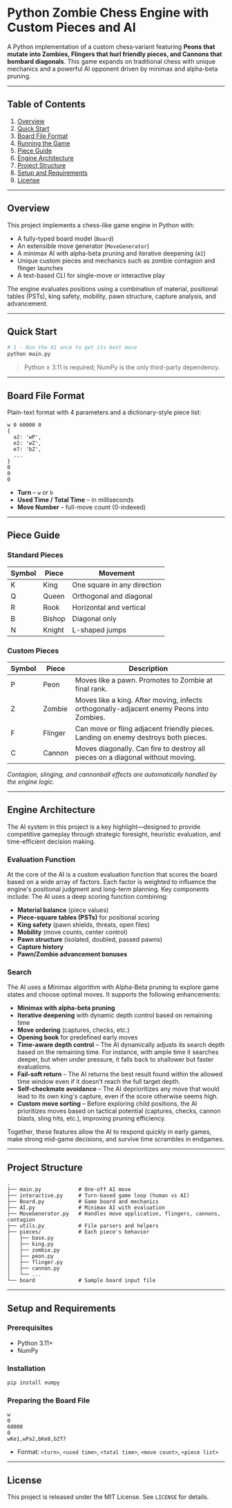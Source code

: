 # Python Zombie Chess Engine with Custom Pieces and AI

A Python implementation of a custom chess‑variant featuring **Peons that mutate into Zombies, Flingers that hurl friendly pieces, and Cannons that bombard diagonals**. This game expands on traditional chess with unique mechanics and a powerful AI opponent driven by minimax and alpha-beta pruning.

---

## Table of Contents

1. [Overview](#overview)
2. [Quick Start](#quick-start)
3. [Board File Format](#board-file-format)
4. [Running the Game](#running-the-game)
5. [Piece Guide](#piece-guide)
6. [Engine Architecture](#engine-architecture)
7. [Project Structure](#project-structure)
8. [Setup and Requirements](#setup-and-requirements)
9. [License](#license)

---

## Overview

This project implements a chess-like game engine in Python with:

* A fully-typed board model (`Board`)
* An extensible move generator (`MoveGenerator`)
* A minimax AI with alpha-beta pruning and iterative deepening (`AI`)
* Unique custom pieces and mechanics such as zombie contagion and flinger launches
* A text-based CLI for single-move or interactive play

The engine evaluates positions using a combination of material, positional tables (PSTs), king safety, mobility, pawn structure, capture analysis, and advancement.

---

## Quick Start

```bash
# 1 - Run the AI once to get its best move
python main.py
```

> Python ≥ 3.11 is required; NumPy is the only third-party dependency.

---

## Board File Format

Plain-text format with 4 parameters and a dictionary-style piece list:

```
w 0 60000 0
{
  a2: 'wP',
  e2: 'wZ',
  e7: 'bZ',
  ...
}
0
0
0
```

* **Turn** – `w` or `b`
* **Used Time / Total Time** – in milliseconds
* **Move Number** – full-move count (0-indexed)

---

## Piece Guide

### Standard Pieces

| Symbol | Piece  | Movement                    |
| ------ | ------ | --------------------------- |
| K      | King   | One square in any direction |
| Q      | Queen  | Orthogonal and diagonal     |
| R      | Rook   | Horizontal and vertical     |
| B      | Bishop | Diagonal only               |
| N      | Knight | L-shaped jumps              |

### Custom Pieces

| Symbol | Piece   | Description                                                                              |
| ------ | ------- | ---------------------------------------------------------------------------------------- |
| P      | Peon    | Moves like a pawn. Promotes to Zombie at final rank.                                     |
| Z      | Zombie  | Moves like a king. After moving, infects orthogonally-adjacent enemy Peons into Zombies. |
| F      | Flinger | Can move or fling adjacent friendly pieces. Landing on enemy destroys both pieces.       |
| C      | Cannon  | Moves diagonally. Can fire to destroy all pieces on a diagonal without moving.           |

*Contagion, slinging, and cannonball effects are automatically handled by the engine logic.*

---

## Engine Architecture

The AI system in this project is a key highlight—designed to provide competitive gameplay through strategic foresight, heuristic evaluation, and time-efficient decision making.

### Evaluation Function

At the core of the AI is a custom evaluation function that scores the board based on a wide array of factors. Each factor is weighted to influence the engine's positional judgment and long-term planning. Key components include:
The AI uses a deep scoring function combining:

* **Material balance** (piece values)
* **Piece-square tables (PSTs)** for positional scoring
* **King safety** (pawn shields, threats, open files)
* **Mobility** (move counts, center control)
* **Pawn structure** (isolated, doubled, passed pawns)
* **Capture history**
* **Pawn/Zombie advancement bonuses**

### Search

The AI uses a Minimax algorithm with Alpha-Beta pruning to explore game states and choose optimal moves. It supports the following enhancements:

* **Minimax with alpha-beta pruning**
* **Iterative deepening** with dynamic depth control based on remaining time
* **Move ordering** (captures, checks, etc.)
* **Opening book** for predefined early moves
* **Time-aware depth control** – The AI dynamically adjusts its search depth based on the remaining time. For instance, with ample time it searches deeper, but when under pressure, it falls back to shallower but faster evaluations.
* **Fail-soft return** – The AI returns the best result found within the allowed time window even if it doesn't reach the full target depth.
* **Self-checkmate avoidance** – The AI deprioritizes any move that would lead to its own king's capture, even if the score otherwise seems high.
* **Custom move sorting** – Before exploring child positions, the AI prioritizes moves based on tactical potential (captures, checks, cannon blasts, sling hits, etc.), improving pruning efficiency.

Together, these features allow the AI to respond quickly in early games, make strong mid-game decisions, and survive time scrambles in endgames.

---

## Project Structure

```
.
├── main.py            # One-off AI move
├── interactive.py     # Turn-based game loop (human vs AI)
├── Board.py           # Game board and mechanics
├── AI.py              # Minimax AI with evaluation
├── MoveGenerator.py   # Handles move application, flingers, cannons, contagion
├── utils.py           # File parsers and helpers
├── pieces/            # Each piece's behavior
│   ├── base.py
│   ├── king.py
│   ├── zombie.py
│   ├── peon.py
│   ├── flinger.py
│   ├── cannon.py
│   └── ...
└── board              # Sample board input file
```

---

## Setup and Requirements

### Prerequisites

* Python 3.11+
* NumPy

### Installation

```bash
pip install numpy
```

### Preparing the Board File

```
w
0
60000
0
wKe1,wPa2,bKe8,bZf7
```

* Format: `<turn>`, `<used time>`, `<total time>`, `<move count>`, `<piece list>`

---

## License

This project is released under the MIT License. See `LICENSE` for details.
